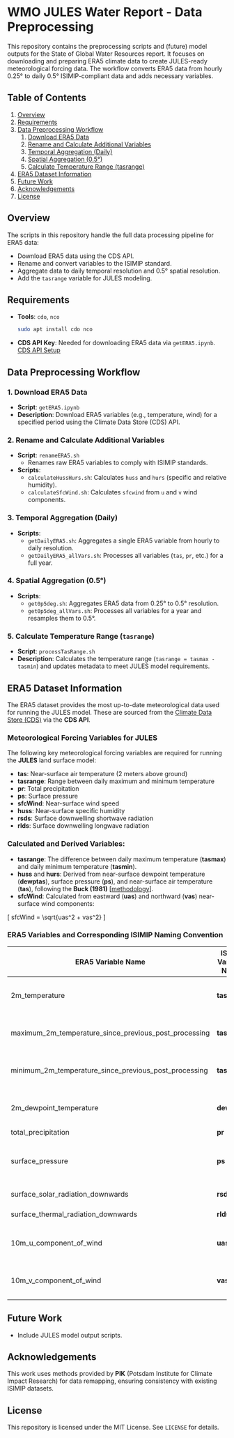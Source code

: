 # WMO JULES Water Report - Data Preprocessing

This repository contains the preprocessing scripts and (future) model outputs for the State of Global Water Resources report. It focuses on downloading and preparing ERA5 climate data to create JULES-ready meteorological forcing data. The workflow converts ERA5 data from hourly 0.25° to daily 0.5° ISIMIP-compliant data and adds necessary variables.

## Table of Contents
1. [Overview](#overview)
2. [Requirements](#requirements)
3. [Data Preprocessing Workflow](#data-preprocessing-workflow)
    1. [Download ERA5 Data](#1-download-era5-data)
    2. [Rename and Calculate Additional Variables](#2-rename-and-calculate-additional-variables)
    3. [Temporal Aggregation (Daily)](#3-temporal-aggregation-daily)
    4. [Spatial Aggregation (0.5°)](#4-spatial-aggregation-05°)
    5. [Calculate Temperature Range (tasrange)](#5-calculate-temperature-range-tasrange)
4. [ERA5 Dataset Information](#era5-dataset-information)
5. [Future Work](#future-work)
6. [Acknowledgements](#acknowledgements)
7. [License](#license)

## Overview
The scripts in this repository handle the full data processing pipeline for ERA5 data:
- Download ERA5 data using the CDS API.
- Rename and convert variables to the ISIMIP standard.
- Aggregate data to daily temporal resolution and 0.5° spatial resolution.
- Add the `tasrange` variable for JULES modeling.

## Requirements
- **Tools**: `cdo`, `nco`
    ```bash
    sudo apt install cdo nco
    ```
- **CDS API Key**: Needed for downloading ERA5 data via `getERA5.ipynb`. [CDS API Setup](https://cds.climate.copernicus.eu/api-how-to)

## Data Preprocessing Workflow

### 1. Download ERA5 Data
- **Script**: `getERA5.ipynb`
- **Description**: Download ERA5 variables (e.g., temperature, wind) for a specified period using the Climate Data Store (CDS) API.

### 2. Rename and Calculate Additional Variables
- **Script**: `renameERA5.sh`
  - Renames raw ERA5 variables to comply with ISIMIP standards.
- **Scripts**:
  - `calculateHussHurs.sh`: Calculates `huss` and `hurs` (specific and relative humidity).
  - `calculateSfcWind.sh`: Calculates `sfcwind` from `u` and `v` wind components.

### 3. Temporal Aggregation (Daily)
- **Scripts**:
  - `getDailyERA5.sh`: Aggregates a single ERA5 variable from hourly to daily resolution.
  - `getDailyERA5_allVars.sh`: Processes all variables (`tas`, `pr`, etc.) for a full year.

### 4. Spatial Aggregation (0.5°)
- **Scripts**:
  - `get0p5deg.sh`: Aggregates ERA5 data from 0.25° to 0.5° resolution.
  - `get0p5deg_allVars.sh`: Processes all variables for a year and resamples them to 0.5°.

### 5. Calculate Temperature Range (`tasrange`)
- **Script**: `processTasRange.sh`
- **Description**: Calculates the temperature range (`tasrange = tasmax - tasmin`) and updates metadata to meet JULES model requirements.

## ERA5 Dataset Information

The ERA5 dataset provides the most up-to-date meteorological data used for running the JULES model. These are sourced from the [Climate Data Store (CDS)](https://cds.climate.copernicus.eu) via the **CDS API**. 

### Meteorological Forcing Variables for JULES

The following key meteorological forcing variables are required for running the **JULES** land surface model:

- **tas**: Near-surface air temperature (2 meters above ground)
- **tasrange**: Range between daily maximum and minimum temperature
- **pr**: Total precipitation
- **ps**: Surface pressure
- **sfcWind**: Near-surface wind speed
- **huss**: Near-surface specific humidity
- **rsds**: Surface downwelling shortwave radiation
- **rlds**: Surface downwelling longwave radiation

### Calculated and Derived Variables:

- **tasrange**: The difference between daily maximum temperature (**tasmax**) and daily minimum temperature (**tasmin**).
- **huss** and **hurs**: Derived from near-surface dewpoint temperature (**dewptas**), surface pressure (**ps**), and near-surface air temperature (**tas**), following the **Buck (1981)** [[methodology](https://confluence.ecmwf.int/display/CKB/Near+surface+meteorological+variables+from+1979+to+2019+derived+from+bias-corrected+reanalysis+%28WFDE5%29%3A+Product+User+Guide#Nearsurfacemeteorologicalvariablesfrom1979to2019derivedfrombiascorrectedreanalysis(WFDE5):ProductUserGuide-references9)].
- **sfcWind**: Calculated from eastward (**uas**) and northward (**vas**) near-surface wind components:

\[
sfcWind = \sqrt{uas^2 + vas^2}
\]

### ERA5 Variables and Corresponding ISIMIP Naming Convention

| ERA5 Variable Name                              | ISIMIP Variable Name | Description                               |
|-------------------------------------------------|----------------------|-------------------------------------------|
| 2m_temperature                                  | **tas**               | Near-surface temperature (2m)             |
| maximum_2m_temperature_since_previous_post_processing | **tasmax**            | Maximum temperature for **tasrange**      |
| minimum_2m_temperature_since_previous_post_processing | **tasmin**            | Minimum temperature for **tasrange**      |
| 2m_dewpoint_temperature                         | **dewptas**           | Dewpoint temperature (for **hurs** and **huss**) |
| total_precipitation                             | **pr**                | Precipitation                             |
| surface_pressure                                | **ps**                | Surface pressure (used in **huss** and **hurs**) |
| surface_solar_radiation_downwards               | **rsds**              | Shortwave radiation                       |
| surface_thermal_radiation_downwards             | **rlds**              | Longwave radiation                        |
| 10m_u_component_of_wind                         | **uas**               | Wind u-component (for **sfcWind**)        |
| 10m_v_component_of_wind                         | **vas**               | Wind v-component (for **sfcWind**)        |


## Future Work
- Include JULES model output scripts.

## Acknowledgements
This work uses methods provided by **PIK** (Potsdam Institute for Climate Impact Research) for data remapping, ensuring consistency with existing ISIMIP datasets.

## License
This repository is licensed under the MIT License. See `LICENSE` for details.
